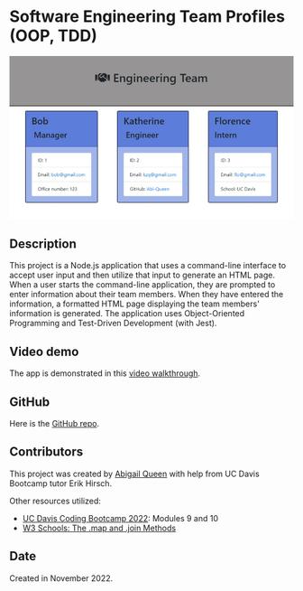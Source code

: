 # Software Engineering Team Profiles (OOP, TDD)
![screenshot of app](ss.jpg)

## Description
This project is a Node.js application that uses a command-line interface to accept user input and then utilize that input to generate an HTML page. When a user starts the command-line application, they are prompted to enter information about their team members. When they have entered the information, a formatted HTML page displaying the team members' information is generated. The application uses Object-Oriented Programming and Test-Driven Development (with Jest). 

## Video demo
The app is demonstrated in this [video walkthrough](https://youtu.be/ouGHYt_3Tuc).

## GitHub
Here is the [GitHub repo](https://github.com/Abi-Queen/engineers). 

## Contributors
This project was created by [Abigail Queen](https://github.com/Abi-Queen) with help from UC Davis Bootcamp tutor Erik Hirsch.

Other resources utilized:
- [UC Davis Coding Bootcamp 2022](https://bootcamp.ucdavis.edu/): Modules 9 and 10
- [W3 Schools: The .map and .join Methods](https://www.w3schools.com/)

## Date
Created in November 2022.